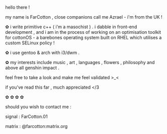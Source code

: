 hello there !

my name is FarCotton , close companions call me Azrael - i'm from the UK !

✿ i write primitive c++ ( i'm a masochist ) . i dabble in front-end development , and i am in the process of working on an optimisation toolkit for cottonOS - a barebones operating system built on RHEL which utilises a custom SELinux policy ! 

✿ i use gentoo & arch with i3/dwm .

✿ my interests include music , art , languages , flowers , philosophy and above all genshin impact .

feel free to take a look and make me feel validated >_<

if you've read this far , much appreciated </3


✿
✿
✿
✿

should you wish to contact me :

signal : FarCotton.01

matrix : @farcotton:matrix.org


